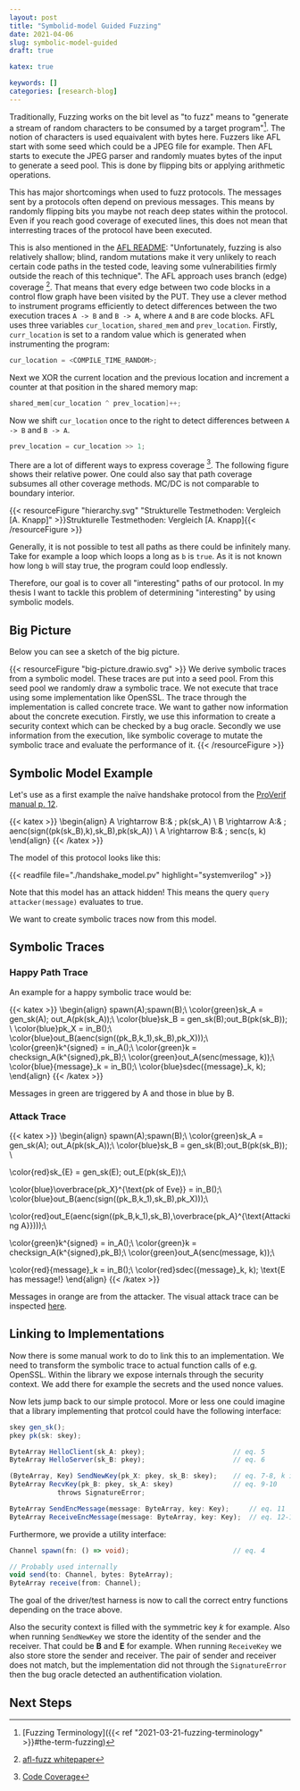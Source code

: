 ```yaml
---
layout: post
title: "Symbolid-model Guided Fuzzing"
date: 2021-04-06
slug: symbolic-model-guided
draft: true

katex: true

keywords: []
categories: [research-blog]
---
```


Traditionally, Fuzzing works on the bit level as "to fuzz" means to "generate a stream of random characters to be consumed by a target program"[^1]. The notion of characters is used equaivalent with bytes here. Fuzzers like AFL start with some seed which could be a JPEG file for example. Then AFL starts to execute the JPEG parser and randomly muates bytes of the input to generate a seed pool. This is done by flipping bits or applying arithmetic operations.

This has major shortcomings when used to fuzz protocols. The messages sent by a protocols often depend on previous messages. This means by randomly flipping bits you maybe not reach deep states within the protocol. Even if you reach good coverage of executed lines, this does not mean that interresting traces of the protocol have been executed.

This is also mentioned in the [AFL README](https://github.com/google/AFL/blob/fab1ca5ed7e3552833a18fc2116d33a9241699bc/README.md#1-challenges-of-guided-fuzzing): "Unfortunately, fuzzing is also relatively shallow; blind, random mutations make it very unlikely to reach certain code paths in the tested code, leaving some vulnerabilities firmly outside the reach of this technique".
The AFL approach uses branch (edge) coverage [^2]. That means that every edge between two code blocks in a control flow graph have been visited by the PUT. They use a clever method to instrument programs efficiently to detect differences between the two execution traces `A -> B` and `B -> A`, where `A` and `B` are code blocks. AFL uses three variables `cur_location`, `shared_mem` and `prev_location`.
Firstly, `curr_location` is set to a random value which is generated when instrumenting the program:

```c
cur_location = <COMPILE_TIME_RANDOM>;
```

Next we XOR the current location and the previous location and increment a counter at that position in the shared memory map:

```c
shared_mem[cur_location ^ prev_location]++;
```

Now we shift `cur_location` once to the right to detect differences between `A -> B` and `B -> A`.

```c
prev_location = cur_location >> 1;
```

There are a lot of different ways to express coverage [^3]. The following figure shows their relative power. One could also say that path coverage subsumes all other coverage methods. MC/DC is not comparable to boundary interior.

{{< resourceFigure "hierarchy.svg" "Strukturelle Testmethoden: Vergleich [A. Knapp]" >}}Strukturelle Testmethoden: Vergleich [A. Knapp]{{< /resourceFigure >}}

Generally, it is not possible to test all paths as there could be infinitely many. Take for example a loop which loops a long as `b` is `true`. As it is not known how long `b` will stay true, the program could loop endlessly.

Therefore, our goal is to cover all "interesting" paths of our protocol. In my thesis I want to tackle this problem of determining "interesting" by using symbolic models.

## Big Picture

Below you can see a sketch of the big picture.

{{< resourceFigure "big-picture.drawio.svg" >}}
We derive symbolic traces from a symbolic model. These traces are put into a seed pool. From this seed pool we randomly draw a symbolic trace. We not execute that trace using some implementation like OpenSSL. The trace through the implementation is called concrete trace. We want to gather now information about the concrete execution. Firstly, we use this information to create a security context which can be checked by a bug oracle. Secondly we use information from the execution, like symbolic coverage to mutate the symbolic trace and evaluate the performance of it. 
 {{< /resourceFigure >}}

## Symbolic Model Example

Let's use as a first example the naïve handshake protocol from the [ProVerif manual p. 12](https://prosecco.gforge.inria.fr/personal/bblanche/proverif/manual.pdf).

{{< katex >}}
\begin{align}
A \rightarrow B:& \; pk(sk_A) \\
B \rightarrow A:& \; aenc(sign((pk(sk_B),k),sk_B),pk(sk_A)) \\
A \rightarrow B:& \; senc(s, k)
\end{align}
 {{< /katex >}}

The model of this protocol looks like this:

{{< readfile file="./handshake_model.pv" highlight="systemverilog" >}}

Note that this model has an attack hidden! This means the query `query attacker(message)` evaluates to true.

We want to create symbolic traces now from this model.

## Symbolic Traces

### Happy Path Trace

An example for a happy symbolic trace would be:

{{< katex >}}
\begin{align}
spawn(A);spawn(B);\\
\color{green}sk_A = gen\_sk(A); out_A(pk(sk_A));\\
\color{blue}sk_B = gen\_sk(B);out_B(pk(sk_B)); \\
\color{blue}pk_X = in_B();\\
\color{blue}out_B(aenc(sign((pk_B,k_1),sk_B),pk_X)));\\
\color{green}k^{signed} = in_A();\\
\color{green}k = checksign_A(k^{signed},pk_B);\\
\color{green}out_A(senc(message, k));\\
\color{blue}\{message\}_k = in_B();\\
\color{blue}sdec(\{message\}_k, k);
\end{align}
 {{< /katex >}}

Messages in green are triggered by A and those in blue by B.

### Attack Trace

{{< katex >}}
\begin{align}
spawn(A);spawn(B);\\
\color{green}sk_A = gen\_sk(A); out_A(pk(sk_A));\\
\color{blue}sk_B = gen\_sk(B);out_B(pk(sk_B)); \\

\color{red}sk_{E} = gen\_sk(E); out_E(pk(sk_E));\\

\color{blue}\overbrace{pk_X}^{\text{pk of Eve}} = in_B();\\ 
\color{blue}out_B(aenc(sign((pk_B,k_1),sk_B),pk_X)));\\

\color{red}out_E(aenc(sign((pk_B,k_1),sk_B),\overbrace{pk_A}^{\text{Attacking A}})));\\

\color{green}k^{signed} = in_A();\\
\color{green}k = checksign_A(k^{signed},pk_B);\\
\color{green}out_A(senc(message, k));\\

\color{red}\{message\}_k = in_B();\\
\color{red}sdec(\{message\}_k, k); \text{E has message!}
\end{align}
 {{< /katex >}}

Messages in orange are from the attacker.
The visual attack trace can be inspected [here](./trace_attack.svg).

## Linking to Implementations

Now there is some manual work to do to link this to an implementation. We need to transform the symbolic trace to actual function calls of e.g. OpenSSL. Within the library we expose internals through the security context. We add there for example the secrets and the used nonce values.

Now lets jump back to our simple protocol.
More or less one could imagine that a library implementing that protcol could have the following interface:

```typescript
skey gen_sk();
pkey pk(sk: skey);

ByteArray HelloClient(sk_A: pkey);                      // eq. 5
ByteArray HelloServer(sk_B: pkey);                      // eq. 6

(ByteArray, Key) SendNewKey(pk_X: pkey, sk_B: skey);    // eq. 7-8, k is generated
ByteArray RecvKey(pk_B: pkey, sk_A: skey)               // eq. 9-10
            throws SignatureError;

ByteArray SendEncMessage(message: ByteArray, key: Key);     // eq. 11
ByteArray ReceiveEncMessage(message: ByteArray, key: Key);  // eq. 12-13
```

Furthermore, we provide a utility interface:

```typescript
Channel spawn(fn: () => void);                          // eq. 4

// Probably used internally
void send(to: Channel, bytes: ByteArray);
ByteArray receive(from: Channel);
```

The goal of the driver/test harness is now to call the correct entry functions depending on the trace above.

 Also the security context is filled with the symmetric key $k$ for example. Also when running `SendNewKey` we store the identity of the sender and the receiver. That could be **B** and **E** for example. When running `ReceiveKey` we also store store the sender and receiver. The pair of sender and receiver does not match, but the implementation did not through the `SignatureError` then the bug oracle detected an authentification violation.



## Next Steps

[^1]: [Fuzzing Terminology]({{< ref "2021-03-21-fuzzing-terminology" >}}#the-term-fuzzing)
[^2]: [afl-fuzz whitepaper](https://lcamtuf.coredump.cx/afl/technical_details.txt)
[^3]: [Code Coverage](https://en.wikipedia.org/wiki/Code_coverage)
